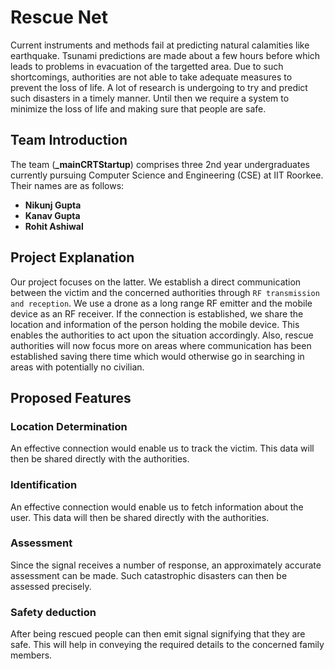 <!-- Copyright (c) 2018 Nikunj Gupta -->


# Rescue Net

Current instruments and methods fail at predicting natural calamities like
earthquake. Tsunami predictions are made about a few hours before which leads
to problems in evacuation of the targetted area. Due to such shortcomings,
authorities are not able to take adequate measures to prevent the loss of life.
A lot of research is undergoing to try and predict such disasters in a timely
manner. Until then we require a system to minimize the loss of life and making
sure that people are safe.


## Team Introduction

The team (**_mainCRTStartup**) comprises three 2nd year undergraduates currently 
pursuing Computer Science and Engineering (CSE) at IIT Roorkee. Their names 
are as follows:

* __Nikunj Gupta__
* __Kanav Gupta__
* __Rohit Ashiwal__


## Project Explanation

Our project focuses on the latter. We establish a direct communication between
the victim and the concerned authorities through 
`RF transmission and reception`. We use a drone as a long range RF emitter
and the mobile device as an RF receiver. If the connection is established, we
share the location and information of the person holding the mobile device.
This enables the authorities to act upon the situation accordingly. Also,
rescue authorities will now focus more on areas where communication has been
established saving there time which would otherwise go in searching in areas
with potentially no civilian.

## Proposed Features

### Location Determination

An effective connection would enable us to track the victim. This data will
then be shared directly with the authorities.

### Identification

An effective connection would enable us to fetch information about the user.
This data will then be shared directly with the authorities.

### Assessment

Since the signal receives a number of response, an approximately accurate 
assessment can be made. Such catastrophic disasters can then be assessed 
precisely.

### Safety deduction

After being rescued people can then emit signal signifying that they are safe. 
This will help in conveying the required details to the concerned family 
members.
